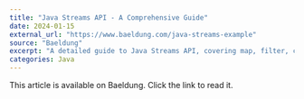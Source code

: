 ```yaml
---
title: "Java Streams API - A Comprehensive Guide"
date: 2024-01-15
external_url: "https://www.baeldung.com/java-streams-example"
source: "Baeldung"
excerpt: "A detailed guide to Java Streams API, covering map, filter, collect operations and practical examples."
categories: Java
---
```


This article is available on Baeldung. Click the link to read it. 